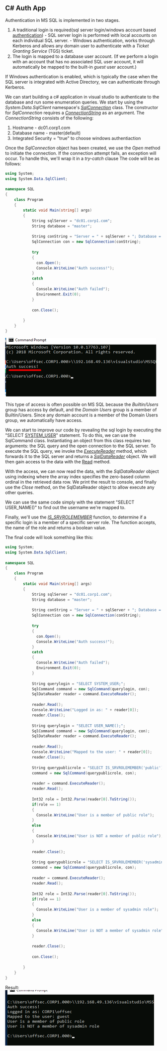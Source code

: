 ## C# Auth App
Authentication in MS SQL is implemented in two stages.
1. A traditional login is required(sql server login/windows account based [authentication](https://docs.microsoft.com/en-us/previous-versions/dotnet/framework/data/adonet/sql/authentication-in-sql-server))
		- SQL server login is performed with local accounts on each individual SQL server.
		- Windows authentication, works through Kerberos and allows any domain user to authenticate with a _Ticket Granting Service_ (TGS) ticket.
2. The login is mapped to a database user account.
(If we perform a login with an account that has no associated SQL user account, it will automatically be mapped to the built-in _guest_ user account.)

If Windows authentication is enabled, which is typically the case when the SQL server is integrated with Active Directory, we can authenticate through Kerberos.

We can start building a c# application in visual studio to authenticate to the database and run some enumeration queries.
We start by using the _System.Data.SqlClient_ namespace's [_SqlConnection_](https://docs.microsoft.com/en-us/dotnet/api/system.data.sqlclient.sqlconnection?view=netframework-4.8) class.
The constructor for _SqlConnection_ requires a [_ConnectionString_](https://docs.microsoft.com/en-us/dotnet/api/system.data.sqlclient.sqlconnection.connectionstring?view=netframework-4.8) as an argument.
The _ConnectionString_ consists of the following:
1. Hostname - dc01.corp1.com
2. Database name - master(default)
3. Integrated Security = "true" to choose windows authentiaction

Once the _SqlConnection_ object has been created, we use the _Open_ method to initiate the connection. If the connection attempt fails, an exception will occur. To handle this, we'll wrap it in a _try-catch_ clause
The code will be as follows:
```C#
using System;
using System.Data.SqlClient;

namespace SQL
{
    class Program
    {
        static void Main(string[] args)
        {
            String sqlServer = "dc01.corp1.com";
            String database = "master";

            String conString = "Server = " + sqlServer + "; Database = " + database + "; Integrated Security = True;";
            SqlConnection con = new SqlConnection(conString);

			try
            {
              con.Open();
              Console.WriteLine("Auth success!");
            }
            catch
            {
              Console.WriteLine("Auth failed");
              Environment.Exit(0);
            }

            con.Close();

        }
    }
}
```

![](../../../Screenshots/mss-as.png)

This type of access is often possible on MS SQL because the _Builtin/Users_ group has access by default, and the _Domain Users_ group is a member of Builtin/Users. 
Since any domain account is a member of the Domain Users group, we automatically have access.

We can start to improve our code by revealing the sql login by executing the "SELECT [SYSTEM_USER](https://docs.microsoft.com/en-us/sql/t-sql/functions/system-user-transact-sql?view=sql-server-ver15)" statement.
To do this, we can use the SqlCommand class.
Instantiating an object from this class requires two arguments: the SQL query and the open connection to the SQL server.
To execute the SQL query, we invoke the [_ExecuteReader_](https://docs.microsoft.com/en-us/dotnet/api/system.data.sqlclient.sqlcommand.executereader?view=netframework-4.8) method, which forwards it to the SQL server and returns a [_SqlDataReader_](https://docs.microsoft.com/en-us/dotnet/api/system.data.sqlclient.sqldatareader?view=netframework-4.8) object.
We will then gain access to the data with the [Read](https://docs.microsoft.com/en-us/dotnet/api/system.data.sqlclient.sqldatareader.read?view=netframework-4.8#System_Data_SqlClient_SqlDataReader_Read) method.

With the access, we can now read the data, with the _SqlDataReader_ object using indexing where the array index specifies the zero-based column ordinal in the retrieved data row.
We print the result to console, and finally use the _Close_ method, on the SqlDataReader object to allow execute any other queries.

We can use the same code simply with the statement "SELECT USER_NAME()" to find out the username we're mapped to.

Finally, we'll use the [_IS_SRVROLEMEMBER_](https://docs.microsoft.com/en-us/sql/t-sql/functions/is-srvrolemember-transact-sql?view=sql-server-ver15) function, to determine if a specific login is a member of a specific server role.
The function accepts, the name of the role and returns a boolean value.

The final code will look something like this:
```C#
using System;
using System.Data.SqlClient;

namespace SQL
{
    class Program
    {
        static void Main(string[] args)
        {
            String sqlServer = "dc01.corp1.com";
            String database = "master";

            String conString = "Server = " + sqlServer + "; Database = " + database + "; Integrated Security = True;";
            SqlConnection con = new SqlConnection(conString);

			try
            {
              con.Open();
              Console.WriteLine("Auth success!");
            }
            catch
            {
              Console.WriteLine("Auth failed");
              Environment.Exit(0);
            }

			String querylogin = "SELECT SYSTEM_USER;";
            SqlCommand command = new SqlCommand(querylogin, con);
            SqlDataReader reader = command.ExecuteReader();

			reader.Read();
            Console.WriteLine("Logged in as: " + reader[0]);
            reader.Close();

			String querylogin = "SELECT USER_NAME();";
            SqlCommand command = new SqlCommand(querylogin, con);
            SqlDataReader reader = command.ExecuteReader();

			reader.Read();
            Console.WriteLine("Mapped to the user: " + reader[0]);
            reader.Close();

			String querypublicrole = "SELECT IS_SRVROLEMEMBER('public');";
            command = new SqlCommand(querypublicrole, con);
            
            reader = command.ExecuteReader();
            reader.Read();
            
            Int32 role = Int32.Parse(reader[0].ToString());
            if(role == 1)
            {
              Console.WriteLine("User is a member of public role");
            }
            else
            {
              Console.WriteLine("User is NOT a member of public role");
            }
            
            reader.Close();

			String querypublicrole = "SELECT IS_SRVROLEMEMBER('sysadmin');";
            command = new SqlCommand(querypublicrole, con);
            
            reader = command.ExecuteReader();
            reader.Read();
            
            Int32 role = Int32.Parse(reader[0].ToString());
            if(role == 1)
            {
              Console.WriteLine("User is a member of sysadmin role");
            }
            else
            {
              Console.WriteLine("User is NOT a member of sysadmin role");
            }
            
            reader.Close();
            
            con.Close();

        }
    }
}
```

Result:
![](../../../Screenshots/ae-ms-ca.png)
